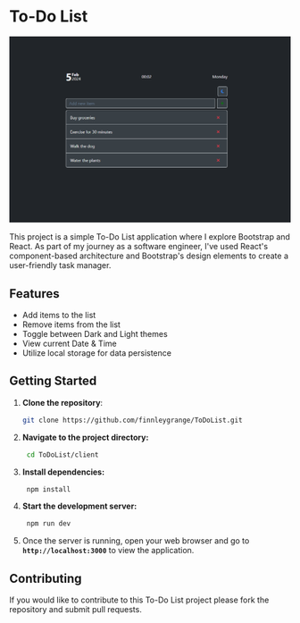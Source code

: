 # To-Do List

![Image of To-Do List](ToDoList.PNG)

This project is a simple To-Do List application where I explore Bootstrap and React. As part of my journey as a software engineer, I've used React's component-based architecture and Bootstrap's design elements to create a user-friendly task manager. 


## Features
- Add items to the list
- Remove items from the list
- Toggle between Dark and Light themes
- View current Date & Time
- Utilize local storage for data persistence

## Getting Started
1. **Clone the repository**:
   ```bash
   git clone https://github.com/finnleygrange/ToDoList.git
   ```
2. **Navigate to the project directory:**
   ```bash
    cd ToDoList/client
   ```
3. **Install dependencies:**
   ```bash
    npm install
   ```
5. **Start the development server:**
   ```bash
    npm run dev
   ```
6. Once the server is running, open your web browser and go to **`http://localhost:3000`** to view the application.

## Contributing
If you would like to contribute to this To-Do List project please fork the repository and submit pull requests.
  
